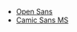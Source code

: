 * [Open Sans](https://www.opensans.com/)
* [Camic Sans MS](https://docs.microsoft.com/zh-cn/typography/font-list/comic-sans-ms)
